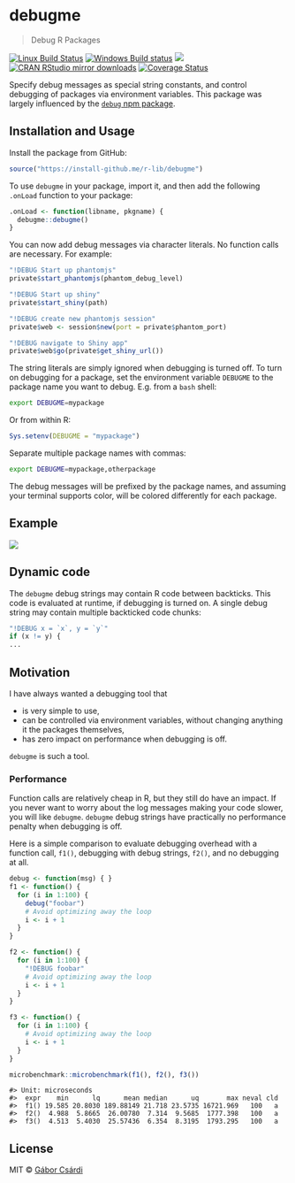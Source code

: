 


# debugme

> Debug R Packages

[![Linux Build Status](https://travis-ci.org/r-lib/debugme.svg?branch=master)](https://travis-ci.org/r-lib/debugme)
[![Windows Build status](https://ci.appveyor.com/api/projects/status/github/r-lib/debugme?svg=true)](https://ci.appveyor.com/project/gaborcsardi/debugme)
[![](http://www.r-pkg.org/badges/version/debugme)](http://www.r-pkg.org/pkg/debugme)
[![CRAN RStudio mirror downloads](http://cranlogs.r-pkg.org/badges/debugme)](http://www.r-pkg.org/pkg/debugme)
[![Coverage Status](https://img.shields.io/codecov/c/github/r-lib/debugme/master.svg)](https://codecov.io/github/r-lib/debugme?branch=master)

Specify debug messages as special string constants, and control debugging of
packages via environment variables. This package was largely influenced by
the [`debug` npm package](https://github.com/visionmedia/debug).

## Installation and Usage

Install the package from GitHub:


```r
source("https://install-github.me/r-lib/debugme")
```

To use `debugme` in your package, import it, and then add the following
`.onLoad` function to your package:
```r
.onLoad <- function(libname, pkgname) {
  debugme::debugme()
}
```

You can now add debug messages via character literals. No function calls
are necessary. For example:
```r
"!DEBUG Start up phantomjs"
private$start_phantomjs(phantom_debug_level)

"!DEBUG Start up shiny"
private$start_shiny(path)

"!DEBUG create new phantomjs session"
private$web <- session$new(port = private$phantom_port)

"!DEBUG navigate to Shiny app"
private$web$go(private$get_shiny_url())
```

The string literals are simply ignored when debugging is turned off. To
turn on debugging for a package, set the environment variable `DEBUGME` to
the package name you want to debug. E.g. from a `bash` shell:

```sh
export DEBUGME=mypackage
```

Or from within R:

```r
Sys.setenv(DEBUGME = "mypackage")
```

Separate multiple package names with commas:

```sh
export DEBUGME=mypackage,otherpackage
```

The debug messages will be prefixed by the package names, and assuming your
terminal supports color, will be colored differently for each package.

## Example

![](inst/screencast.gif)

## Dynamic code

The `debugme` debug strings may contain R code between backticks.
This code is evaluated at runtime, if debugging is turned on. A single
debug string may contain multiple backticked code chunks:

```r
"!DEBUG x = `x`, y = `y`"
if (x != y) {
...
```

## Motivation

I have always wanted a debugging tool that
* is very simple to use,
* can be controlled via environment variables, without changing anything
  it the packages themselves,
* has zero impact on performance when debugging is off.

`debugme` is such a tool.

### Performance

Function calls are relatively cheap in R, but they still do have an impact.
If you never want to worry about the log messages making your code slower,
you will like `debugme`. `debugme` debug strings have practically no
performance penalty when debugging is off.

Here is a simple comparison to evaluate debugging overhead with a function call, `f1()`,
debugging with debug strings, `f2()`, and no debugging at all.


```r
debug <- function(msg) { }
f1 <- function() {
  for (i in 1:100) {
    debug("foobar")
    # Avoid optimizing away the loop
    i <- i + 1
  }
}
```


```r
f2 <- function() {
  for (i in 1:100) {
    "!DEBUG foobar"
    # Avoid optimizing away the loop
    i <- i + 1
  }
}
```


```r
f3 <- function() {
  for (i in 1:100) {
    # Avoid optimizing away the loop
    i <- i + 1
  }
}
```


```r
microbenchmark::microbenchmark(f1(), f2(), f3())
```

```
#> Unit: microseconds
#>  expr    min      lq      mean median      uq       max neval cld
#>  f1() 19.585 20.8030 189.88149 21.718 23.5735 16721.969   100   a
#>  f2()  4.988  5.8665  26.00780  7.314  9.5685  1777.398   100   a
#>  f3()  4.513  5.4030  25.57436  6.354  8.3195  1793.295   100   a
```

## License

MIT © [Gábor Csárdi](https://github.com/gaborcsardi)
